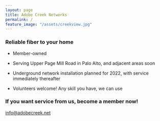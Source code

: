 ```yaml
---
layout: page
title: Adobe Creek Networks
permalink: /
feature_image: "/assets/creekview.jpg"
---
```


### Reliable fiber to your home

* Member-owned

* Serving Upper Page Mill Road in Palo Alto, and adjacent areas soon

* Underground network installation planned for 2022, with service immediately thereafter

* Volunteers welcome! Any skill you have, we can use

### If you want service from us, become a member now!

[info@adobecreek.net](mailto:info@adobecreek.net)

